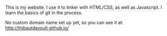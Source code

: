 This is my website. I use it to tinker with HTML/CSS, as well as Javascript. I learn the basics of git in the process.


No custom domain name set up yet, so you can see it at: http://thibautdavoult.github.io/